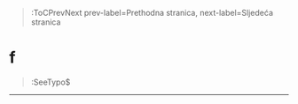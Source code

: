 > :ToCPrevNext prev-label=Prethodna stranica, next-label=Sljedeća stranica



# f

> :SeeTypo$

****
